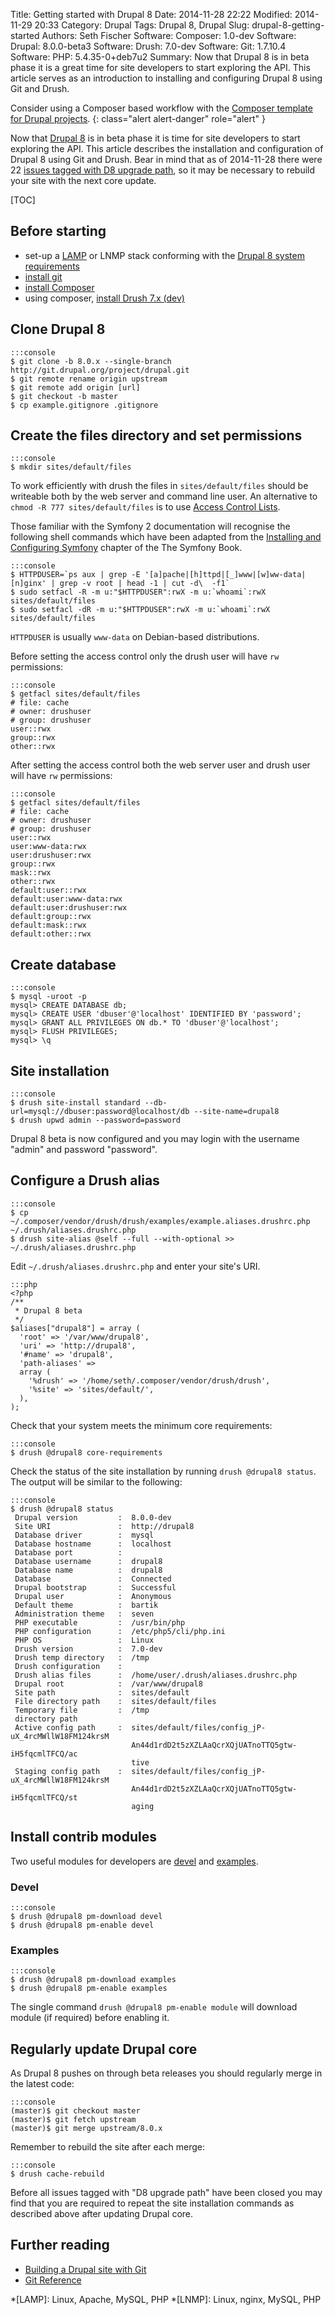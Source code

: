 Title: Getting started with Drupal 8
Date: 2014-11-28 22:22
Modified: 2014-11-29 20:33
Category: Drupal
Tags: Drupal 8, Drupal
Slug: drupal-8-getting-started
Authors: Seth Fischer
Software: Composer: 1.0-dev
Software: Drupal: 8.0.0-beta3
Software: Drush: 7.0-dev
Software: Git: 1.7.10.4
Software: PHP: 5.4.35-0+deb7u2
Summary: Now that Drupal 8 is in beta phase it is a great time for site
    developers to start exploring the API. This article serves as an
    introduction to installing and configuring Drupal 8 using Git and Drush.


Consider using a Composer based workflow with the
[Composer template for Drupal projects][0].
{: class="alert alert-danger" role="alert" }


Now that [Drupal 8][1] is in beta phase it is time for site developers to start
exploring the API. This article describes the installation and configuration of
Drupal 8 using Git and Drush. Bear in mind that as of 2014-11-28 there were 22
[issues tagged with D8 upgrade path][2], so it may be necessary to rebuild your
site with the next core update.


[TOC]


## Before starting

  * set-up a [LAMP][3] or LNMP stack conforming with the
    [Drupal 8 system requirements][4]
  * [install git][5]
  * [install Composer][6]
  * using composer, [install Drush 7.x (dev)][7]


## Clone Drupal 8

    :::console
    $ git clone -b 8.0.x --single-branch http://git.drupal.org/project/drupal.git
    $ git remote rename origin upstream
    $ git remote add origin [url]
    $ git checkout -b master
    $ cp example.gitignore .gitignore


## Create the files directory and set permissions

    :::console
    $ mkdir sites/default/files

To work efficiently with drush the files in `sites/default/files` should be
writeable both by the web server and command line user. An alternative to
`chmod -R 777 sites/default/files` is to use [Access Control Lists][8].

Those familiar with the Symfony 2 documentation will recognise the following
shell commands which have been adapted from the
[Installing and Configuring Symfony][9] chapter of the The Symfony Book.

    :::console
    $ HTTPDUSER=`ps aux | grep -E '[a]pache|[h]ttpd|[_]www|[w]ww-data|[n]ginx' | grep -v root | head -1 | cut -d\  -f1`
    $ sudo setfacl -R -m u:"$HTTPDUSER":rwX -m u:`whoami`:rwX sites/default/files
    $ sudo setfacl -dR -m u:"$HTTPDUSER":rwX -m u:`whoami`:rwX sites/default/files

`HTTPDUSER` is usually `www-data` on Debian-based distributions.

Before setting the access control only the drush user will have `rw` permissions:

    :::console
    $ getfacl sites/default/files
    # file: cache
    # owner: drushuser
    # group: drushuser
    user::rwx
    group::rwx
    other::rwx

After setting the access control both the web server user and drush user will
have `rw` permissions:

    :::console
    $ getfacl sites/default/files
    # file: cache
    # owner: drushuser
    # group: drushuser
    user::rwx
    user:www-data:rwx
    user:drushuser:rwx
    group::rwx
    mask::rwx
    other::rwx
    default:user::rwx
    default:user:www-data:rwx
    default:user:drushuser:rwx
    default:group::rwx
    default:mask::rwx
    default:other::rwx


## Create database

    :::console
    $ mysql -uroot -p
    mysql> CREATE DATABASE db;
    mysql> CREATE USER 'dbuser'@'localhost' IDENTIFIED BY 'password';
    mysql> GRANT ALL PRIVILEGES ON db.* TO 'dbuser'@'localhost';
    mysql> FLUSH PRIVILEGES;
    mysql> \q


## Site installation

    :::console
    $ drush site-install standard --db-url=mysql://dbuser:password@localhost/db --site-name=drupal8
    $ drush upwd admin --password=password

Drupal 8 beta is now configured and you may login with the username "admin" and
password "password".


## Configure a Drush alias

    :::console
    $ cp ~/.composer/vendor/drush/drush/examples/example.aliases.drushrc.php ~/.drush/aliases.drushrc.php
    $ drush site-alias @self --full --with-optional >> ~/.drush/aliases.drushrc.php

Edit `~/.drush/aliases.drushrc.php` and enter your site's URI.

    :::php
    <?php
    /**
     * Drupal 8 beta
     */
    $aliases["drupal8"] = array (
      'root' => '/var/www/drupal8',
      'uri' => 'http://drupal8',
      '#name' => 'drupal8',
      'path-aliases' => 
      array (
        '%drush' => '/home/seth/.composer/vendor/drush/drush',
        '%site' => 'sites/default/',
      ),
    );

Check that your system meets the minimum core requirements:

    :::console
    $ drush @drupal8 core-requirements

Check the status of the site installation by running `drush @drupal8 status`.
The output will be similar to the following:

    :::console
    $ drush @drupal8 status
     Drupal version         :  8.0.0-dev
     Site URI               :  http://drupal8
     Database driver        :  mysql
     Database hostname      :  localhost
     Database port          :
     Database username      :  drupal8
     Database name          :  drupal8
     Database               :  Connected
     Drupal bootstrap       :  Successful
     Drupal user            :  Anonymous
     Default theme          :  bartik
     Administration theme   :  seven
     PHP executable         :  /usr/bin/php
     PHP configuration      :  /etc/php5/cli/php.ini
     PHP OS                 :  Linux
     Drush version          :  7.0-dev
     Drush temp directory   :  /tmp
     Drush configuration    :
     Drush alias files      :  /home/user/.drush/aliases.drushrc.php
     Drupal root            :  /var/www/drupal8
     Site path              :  sites/default
     File directory path    :  sites/default/files
     Temporary file         :  /tmp
     directory path
     Active config path     :  sites/default/files/config_jP-uX_4rcMWllW18FM124krsM
                               An44d1rdD2t5zXZLAaQcrXQjUATnoTTQ5gtw-iH5fqcmlTFCQ/ac
                               tive
     Staging config path    :  sites/default/files/config_jP-uX_4rcMWllW18FM124krsM
                               An44d1rdD2t5zXZLAaQcrXQjUATnoTTQ5gtw-iH5fqcmlTFCQ/st
                               aging


## Install contrib modules

Two useful modules for developers are [devel][10] and [examples][11].

### Devel

    :::console
    $ drush @drupal8 pm-download devel
    $ drush @drupal8 pm-enable devel

### Examples

    :::console
    $ drush @drupal8 pm-download examples
    $ drush @drupal8 pm-enable examples

The single command `drush @drupal8 pm-enable module` will download module (if
required) before enabling it.


## Regularly update Drupal core

As Drupal 8 pushes on through beta releases you should regularly merge in the
latest code:

    :::console
    (master)$ git checkout master
    (master)$ git fetch upstream
    (master)$ git merge upstream/8.0.x

Remember to rebuild the site after each merge:

    :::console
    $ drush cache-rebuild

Before all issues tagged with "D8 upgrade path" have been closed you may find
that you are required to repeat the site installation commands as described
above after updating Drupal core.


## Further reading

  * [Building a Drupal site with Git][12]
  * [Git Reference][13]


*[LAMP]: Linux, Apache, MySQL, PHP
*[LNMP]: Linux, nginx, MySQL, PHP

[0]: https://github.com/drupal-composer/drupal-project
[1]: https://www.drupal.org/drupal-8.0
[2]: https://www.drupal.org/project/issues/search/drupal?project_issue_followers=&status%5B%5D=1&status%5B%5D=13&status%5B%5D=8&status%5B%5D=14&status%5B%5D=15&status%5B%5D=4&priorities%5B%5D=400&categories%5B%5D=1&categories%5B%5D=2&version%5B%5D=8.x&issue_tags_op=%3D&issue_tags=D8+upgrade+path
[3]: https://wiki.debian.org/LaMp "Setting up a LAMP stack on Debian"
[4]: https://api.drupal.org/api/drupal/core!INSTALL.txt/8 "Drupal 8 INSTALL.txt"
[5]: http://git-scm.com/book/en/v2/Getting-Started-Installing-Git "Installing Git"
[6]: https://getcomposer.org/doc/00-intro.md#installation-nix "Install Composer on Unix type systems"
[7]: https://github.com/drush-ops/drush#installupdate---composer "How to install Drush 7.x (dev)"
[8]: https://wiki.debian.org/Permissions#Access_Control_Lists_in_Linux "Access Control Lists in Linux"
[9]: http://Symfony.com/doc/2.3/book/installation.html#configuration-and-set-up
[10]: https://www.drupal.org/project/devel
[11]: https://www.drupal.org/project/examples
[12]: https://www.drupal.org/node/803746
[13]: http://gitref.org/


